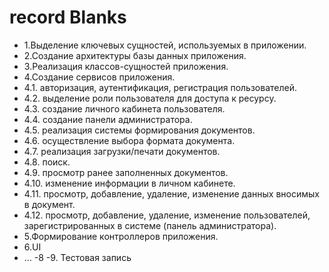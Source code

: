 ﻿# record Blanks

- 1.Выделение ключевых сущностей, используемых в приложении.
- 2.Создание архитектуры базы данных приложения.
- 3.Реализация классов-сущностей приложения. 
- 4.Создание сервисов приложения.
- 4.1. авторизация, аутентификация, регистрация пользователей.
- 4.2. выделение роли пользователя для доступа к ресурсу.
- 4.3. создание личного кабинета пользователя.
- 4.4. создание панели администратора.
- 4.5. реализация системы формирования документов.
- 4.6. осуществление выбора формата документа.
- 4.7. реализация загрузки/печати документов.
- 4.8. поиск.
- 4.9. просмотр ранее заполненных документов.
- 4.10. изменение информации в личном кабинете.
- 4.11. просмотр, добавление, удаление, изменение данных вносимых в документ.
- 4.12. просмотр, добавление, удаление, изменение пользователей, зарегистрированных в системе (панель администратора).
- 5.Формирование контроллеров приложения.
- 6.UI
- ...
-8
-9. Тестовая запись